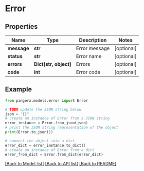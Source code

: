 # Error


## Properties

Name | Type | Description | Notes
------------ | ------------- | ------------- | -------------
**message** | **str** | Error message | [optional] 
**status** | **str** | Error name | [optional] 
**errors** | **Dict[str, object]** | Errors | [optional] 
**code** | **int** | Error code | [optional] 

## Example

```python
from pingera.models.error import Error

# TODO update the JSON string below
json = "{}"
# create an instance of Error from a JSON string
error_instance = Error.from_json(json)
# print the JSON string representation of the object
print(Error.to_json())

# convert the object into a dict
error_dict = error_instance.to_dict()
# create an instance of Error from a dict
error_from_dict = Error.from_dict(error_dict)
```
[[Back to Model list]](../README.md#documentation-for-models) [[Back to API list]](../README.md#documentation-for-api-endpoints) [[Back to README]](../README.md)


